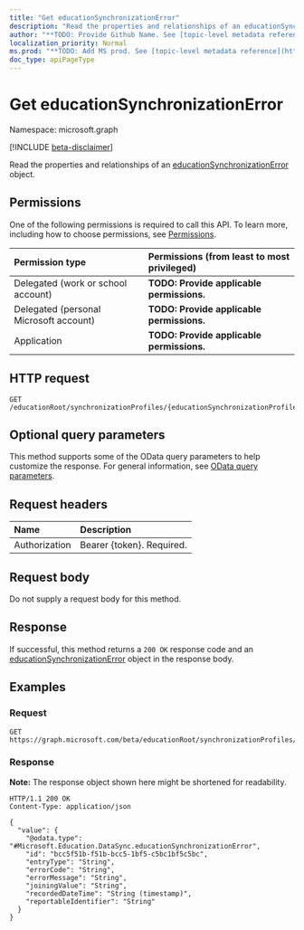 ```yaml
---
title: "Get educationSynchronizationError"
description: "Read the properties and relationships of an educationSynchronizationError object."
author: "**TODO: Provide Github Name. See [topic-level metadata reference](https://msgo.azurewebsites.net/add/document/guidelines/metadata.html#topic-level-metadata)**"
localization_priority: Normal
ms.prod: "**TODO: Add MS prod. See [topic-level metadata reference](https://msgo.azurewebsites.net/add/document/guidelines/metadata.html#topic-level-metadata)**"
doc_type: apiPageType
---
```


# Get educationSynchronizationError
Namespace: microsoft.graph

[!INCLUDE [beta-disclaimer](../../includes/beta-disclaimer.md)]

Read the properties and relationships of an [educationSynchronizationError](../resources/educationsynchronizationerror.md) object.

## Permissions
One of the following permissions is required to call this API. To learn more, including how to choose permissions, see [Permissions](/graph/permissions-reference).

|Permission type|Permissions (from least to most privileged)|
|:---|:---|
|Delegated (work or school account)|**TODO: Provide applicable permissions.**|
|Delegated (personal Microsoft account)|**TODO: Provide applicable permissions.**|
|Application|**TODO: Provide applicable permissions.**|

## HTTP request

<!-- {
  "blockType": "ignored"
}
-->
``` http
GET /educationRoot/synchronizationProfiles/{educationSynchronizationProfileId}/errors/{educationSynchronizationErrorId}
```

## Optional query parameters
This method supports some of the OData query parameters to help customize the response. For general information, see [OData query parameters](/graph/query-parameters).

## Request headers
|Name|Description|
|:---|:---|
|Authorization|Bearer {token}. Required.|

## Request body
Do not supply a request body for this method.

## Response

If successful, this method returns a `200 OK` response code and an [educationSynchronizationError](../resources/educationsynchronizationerror.md) object in the response body.

## Examples

### Request
<!-- {
  "blockType": "request",
  "name": "get_educationsynchronizationerror"
}
-->
``` http
GET https://graph.microsoft.com/beta/educationRoot/synchronizationProfiles/{educationSynchronizationProfileId}/errors/{educationSynchronizationErrorId}
```


### Response
**Note:** The response object shown here might be shortened for readability.
<!-- {
  "blockType": "response",
  "truncated": true,
  "@odata.type": "Microsoft.Education.DataSync.educationSynchronizationError"
}
-->
``` http
HTTP/1.1 200 OK
Content-Type: application/json

{
  "value": {
    "@odata.type": "#Microsoft.Education.DataSync.educationSynchronizationError",
    "id": "bcc5f51b-f51b-bcc5-1bf5-c5bc1bf5c5bc",
    "entryType": "String",
    "errorCode": "String",
    "errorMessage": "String",
    "joiningValue": "String",
    "recordedDateTime": "String (timestamp)",
    "reportableIdentifier": "String"
  }
}
```


